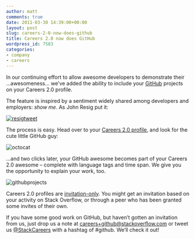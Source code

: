 ```yaml
---
author: matt
comments: true
date: 2011-03-30 14:39:00+00:00
layout: post
slug: careers-2-0-now-does-github
title: Careers 2.0 now does GitHub
wordpress_id: 7583
categories:
- company
- careers
---
```


In our continuing effort to allow awesome developers to demonstrate their …awesomeness… we’ve added the ability to include your [GitHub](https://github.com/) projects on your Careers 2.0 profile.

 

The feature is inspired by a sentiment widely shared among developers and employers: _show me_. As John Resig put it:

[![resigtweet](http://blog.stackoverflow.com/wp-content/uploads/resigtweet.png)](https://twitter.com/#!/jeresig/status/33968704983138304)

The process is easy. Head over to your [Careers 2.0 profile](http://careers.stackoverflow.com/cv), and look for the cute little GitHub guy:

![octocat](http://blog.stackoverflow.com/wp-content/uploads/octocat.png)

 

…and two clicks later, your GitHub awesome becomes part of your Careers 2.0 awesome – complete with language tags and time span. We give you the opportunity to explain your work, too.

 

![githubprojects](http://blog.stackoverflow.com/wp-content/uploads/githubprojects4.png)

 

Careers 2.0 profiles are [invitation-only](http://blog.stackoverflow.com/2011/02/careers-2-0-launches/). You might get an invitation based on your activity on Stack Overflow, or through a peer who has been granted some invites of their own.

 

If you have some good work on GitHub, but haven’t gotten an invitation from us, just drop us a note at [careers+github@stackoverflow.com](mailto:careers+github@stackoverflow.com) or tweet us [@StackCareers](https://twitter.com/#!/StackCareers) with a hashtag of #github. We’ll check it out!
